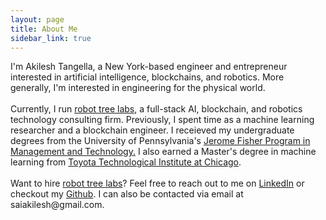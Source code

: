```yaml
---
layout: page
title: About Me
sidebar_link: true
---
```


<p class="message">I'm Akilesh Tangella, a New York-based engineer and entrepreneur interested in artificial intelligence, blockchains, and robotics. More generally, I'm interested in engineering for the physical world. <br/> <br/> Currently, I run <a href='https://robottreelabs.com' target = _blank>robot tree labs</a>, a full-stack AI, blockchain, and robotics technology consulting firm. Previously, I spent time as a machine learning researcher and a blockchain engineer. I receieved my undergraduate degrees from the University of Pennsylvania's <a href='https://fisher.wharton.upenn.edu/'>Jerome Fisher Program in Management and Technology.</a> I also earned a Master's degree in machine learning from <a href='https://ttic.edu' target=_blank>Toyota Technological Institute at Chicago</a>.
<br/><br/>
Want to hire <a href='https://robottreelabs.com' target = _blank>robot tree labs</a>? Feel free to reach out to me on <a href='https://www.linkedin.com/in/akilesh-tangella-681054135/' target=_blank>LinkedIn</a> or checkout my <a href='https://github.com/saiakilesh' target=_blank>Github</a>. I can also be contacted via email at saiakilesh@gmail.com.
